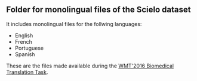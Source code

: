 
## Folder for monolingual files of the Scielo dataset

It includes monolingual files for the follwing languages:

- English
- French
- Portuguese
- Spanish

These are the files made available during the [WMT'2016 Biomedical Translation Task](http://www.statmt.org/wmt16/biomedical-translation-task.html).
